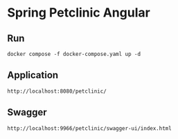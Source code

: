 # Spring Petclinic Angular 

## Run

```
docker compose -f docker-compose.yaml up -d                  
```

## Application
```
http://localhost:8080/petclinic/
```

## Swagger
```
http://localhost:9966/petclinic/swagger-ui/index.html
```